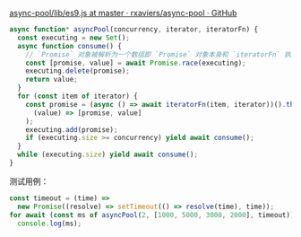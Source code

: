 [async-pool/lib/es9.js at master · rxaviers/async-pool · GitHub](https://github.com/rxaviers/async-pool/blob/master/lib/es9.js)

```js
async function* asyncPool(concurrency, iterator, iteratorFn) {
  const executing = new Set();
  async function consume() {
    // `Promise` 对象被解析为一个数组即 `Promise` 对象本身和 `iteratorFn` 执行结果
    const [promise, value] = await Promise.race(executing);
    executing.delete(promise);
    return value;
  }
  for (const item of iterator) {
    const promise = (async () => await iteratorFn(item, iterator))().then(
      (value) => [promise, value]
    );
    executing.add(promise);
    if (executing.size >= concurrency) yield await consume();
  }
  while (executing.size) yield await consume();
}
```

测试用例：

```js
const timeout = (time) =>
  new Promise((resolve) => setTimeout(() => resolve(time), time));
for await (const ms of asyncPool(2, [1000, 5000, 3000, 2000], timeout))
  console.log(ms);
```